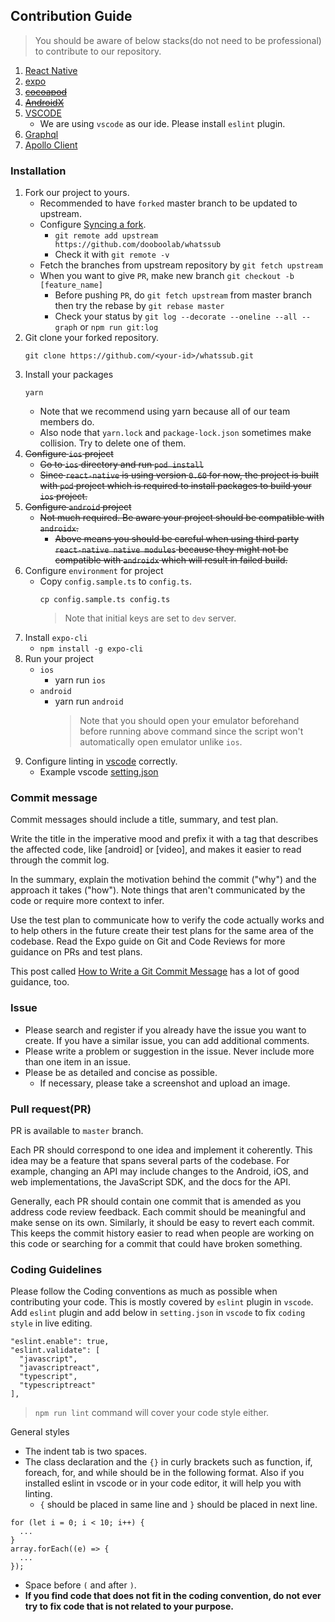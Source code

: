 ## Contribution Guide
> You should be aware of below stacks(do not need to be professional) to contribute to our repository.
1. [React Native](https://facebook.github.io/react-native)
2. [expo](https://expo.io)
3. ~~[cocoapod](https://cocoapods.org)~~
4. ~~[AndroidX](https://developer.android.com/jetpack/androidx)~~
5. [VSCODE](https://code.visualstudio.com)
   - We are using `vscode` as our ide. Please install `eslint` plugin.
6. [Graphql](https://graphql.org)
7. [Apollo Client](https://www.apollographql.com/docs/react/why-apollo)

### Installation
1. Fork our project to yours.
   * Recommended to have `forked` master branch to be updated to upstream.
   * Configure [Syncing a fork](https://help.github.com/articles/configuring-a-remote-for-a-fork/).
     - `git remote add upstream https://github.com/dooboolab/whatssub`
     - Check it with `git remote -v`
   * Fetch the branches from upstream repository by `git fetch upstream`
   * When you want to give `PR`, make new branch `git checkout -b [feature_name]`
     - Before pushing `PR`, do `git fetch upstream` from master branch then try the rebase by `git rebase master`
     - Check your status by `git log --decorate --oneline --all --graph` or `npm run git:log`
2. Git clone your forked repository.
   ```
   git clone https://github.com/<your-id>/whatssub.git
   ```
3. Install your packages
   ```
   yarn
   ```
   * Note that we recommend using yarn because all of our team members do.
   * Also node that `yarn.lock` and `package-lock.json` sometimes make collision. Try to delete one of them.
4. ~~Configure `ios` project~~
   * ~~Go to `ios` directory and run `pod install`~~
   * ~~Since `react-native` is using version `0.60` for now, the project is built with `pod` project which is required to install packages to build your `ios` project.~~
5. ~~Configure `android` project~~
   * ~~Not much required. Be aware your project should be compatible with `androidx`.~~
     - ~~Above means you should be careful when using third party `react-native native modules` because they might not be compatible with `androidx` which will result in failed build.~~
6. Configure `environment` for project
   * Copy `config.sample.ts` to `config.ts`.
     ```
     cp config.sample.ts config.ts
     ```
     > Note that initial keys are set to `dev` server.
6. Install `expo-cli`
   - `npm install -g expo-cli`
7. Run your project
   * `ios`
     - yarn run `ios`
   * `android`
     - yarn run `android`
       > Note that you should open your emulator beforehand before running above command since the script won't automatically open emulator unlike `ios`.
8. Configure linting in [vscode](https://code.visualstudio.com) correctly.
   * Example vscode [setting.json](https://gist.github.com/hyochan/815e9040593180c4725d7694d863e5a1)

### Commit message
Commit messages should include a title, summary, and test plan.

Write the title in the imperative mood and prefix it with a tag that describes the affected code, like [android] or [video], and makes it easier to read through the commit log.

In the summary, explain the motivation behind the commit ("why") and the approach it takes ("how"). Note things that aren't communicated by the code or require more context to infer.

Use the test plan to communicate how to verify the code actually works and to help others in the future create their test plans for the same area of the codebase. Read the Expo guide on Git and Code Reviews for more guidance on PRs and test plans.

This post called [How to Write a Git Commit Message](https://chris.beams.io/posts/git-commit/) has a lot of good guidance, too.

### Issue
* Please search and register if you already have the issue you want to create. If you have a similar issue, you can add additional comments.
* Please write a problem or suggestion in the issue. Never include more than one item in an issue.
* Please be as detailed and concise as possible.
	* If necessary, please take a screenshot and upload an image.

### Pull request(PR)
PR is available to `master` branch.

Each PR should correspond to one idea and implement it coherently. This idea may be a feature that spans several parts of the codebase. For example, changing an API may include changes to the Android, iOS, and web implementations, the JavaScript SDK, and the docs for the API.

Generally, each PR should contain one commit that is amended as you address code review feedback. Each commit should be meaningful and make sense on its own. Similarly, it should be easy to revert each commit. This keeps the commit history easier to read when people are working on this code or searching for a commit that could have broken something.

### Coding Guidelines
Please follow the Coding conventions as much as possible when contributing your code. This is mostly covered by `eslint` plugin in `vscode`. Add `eslint` plugin and add below in `setting.json` in `vscode` to fix `coding style` in live editing.
```
"eslint.enable": true,
"eslint.validate": [
  "javascript",
  "javascriptreact",
  "typescript",
  "typescriptreact"
],
```
> `npm run lint` command will cover your code style either.

General styles
* The indent tab is two spaces.
* The class declaration and the `{}` in curly brackets such as function, if, foreach, for, and while should be in the following format. Also if you installed eslint in vscode or in your code editor, it will help you with linting.
	* `{` should be placed in same line and `}` should be placed in next line.
```
for (let i = 0; i < 10; i++) {
  ...
}
array.forEach((e) => {
  ...
});
```
  * Space before `(` and after `)`.
* **If you find code that does not fit in the coding convention, do not ever try to fix code that is not related to your purpose.**
